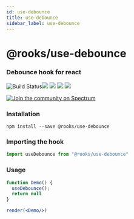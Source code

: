 ```yaml
---
id: use-debounce
title: use-debounce
sidebar_label: use-debounce
---
```


# @rooks/use-debounce

### Debounce hook for react

![Build Status](https://github.com/imbhargav5/rooks/workflows/Node%20CI/badge.svg)![](https://img.shields.io/npm/v/@rooks/use-debounce/latest.svg) ![](https://img.shields.io/npm/l/@rooks/use-debounce.svg) ![](https://img.shields.io/bundlephobia/min/@rooks/use-debounce.svg) ![](https://img.shields.io/david/imbhargav5/rooks.svg?path=packages%2Fdebounce)

<a href="https://spectrum.chat/rooks"><img src="https://withspectrum.github.io/badge/badge.svg" alt="Join the community on Spectrum"/></a>

### Installation

```
npm install --save @rooks/use-debounce
```

### Importing the hook

```javascript
import useDebounce from "@rooks/use-debounce"
```

### Usage

```jsx
function Demo() {
  useDebounce();
  return null
}

render(<Demo/>)
```

    